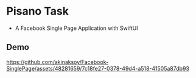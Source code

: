 # Pisano Task

- A Facebook Single Page Application with SwiftUI



## Demo
https://github.com/akinaksoy/Facebook-SinglePage/assets/48281659/7c18fe27-0378-49d4-a518-41505a87db93

